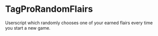 # TagProRandomFlairs
Userscript which randomly chooses one of your earned flairs every time you start a new game.  
